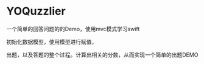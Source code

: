 # YOQuzzlier
一个简单的回答问题的的Demo，使用mvc模式学习swift

初始化数据模型，使用模型进行赋值，

出题，以及答题的整个过程。计算出相关的分数，从而实现一个简单的出题DEMO
